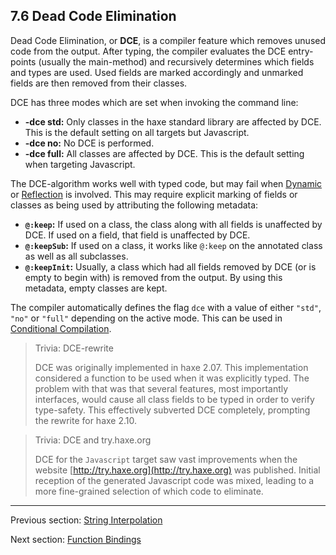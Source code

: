 ## 7.6 Dead Code Elimination

Dead Code Elimination, or **DCE**, is a compiler feature which removes unused code from the output. After typing, the compiler evaluates the DCE entry-points (usually the main-method) and recursively determines which fields and types are used. Used fields are marked accordingly and unmarked fields are then removed from their classes.

DCE has three modes which are set when invoking the command line:



* **-dce std:** Only classes in the haxe standard library are affected by DCE. This is the default setting on all targets but Javascript.
* **-dce no:** No DCE is performed.
* **-dce full:** All classes are affected by DCE. This is the default setting when targeting Javascript.


The DCE-algorithm works well with typed code, but may fail when [Dynamic](https://github.com/Simn/HaxeManual/tree/master/md/manual/4.4.3-Dynamic.md) or [Reflection](https://github.com/Simn/HaxeManual/tree/master/md/manual/6.6-Reflection.md) is involved. This may require explicit marking of fields or classes as being used by attributing the following metadata:



* **`@:keep`:** If used on a class, the class along with all fields is unaffected by DCE. If used on a field, that field is unaffected by DCE.
* **`@:keepSub`:** If used on a class, it works like `@:keep` on the annotated class as well as all subclasses.
* **`@:keepInit`:** Usually, a class which had all fields removed by DCE (or is empty to begin with) is removed from the output. By using this metadata, empty classes are kept.


The compiler automatically defines the flag `dce` with a value of either `"std"`, `"no"` or `"full"` depending on the active mode. This can be used in [Conditional Compilation](https://github.com/Simn/HaxeManual/tree/master/md/manual/7.1-Conditional_Compilation.md).

> Trivia: DCE-rewrite
>
> DCE was originally implemented in haxe 2.07. This implementation considered a function to be used when it was explicitly typed. The problem with that was that several features, most importantly interfaces, would cause all class fields to be typed in order to verify type-safety. This effectively subverted DCE completely, prompting the rewrite for haxe 2.10.

> Trivia: DCE and try.haxe.org
>
> DCE for the `Javascript` target saw vast improvements when the website [http://try.haxe.org](http://try.haxe.org) was published. Initial reception of the generated Javascript code was mixed, leading to a more fine-grained selection of which code to eliminate.

---

Previous section: [String Interpolation](https://github.com/Simn/HaxeManual/tree/master/md/manual/7.4-String_Interpolation.md)

Next section: [Function Bindings](https://github.com/Simn/HaxeManual/tree/master/md/manual/7.7-Function_Bindings.md)